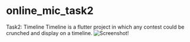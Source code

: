 # online_mic_task2
Task2: Timeline
Timeline is a flutter project in which any contest could be crunched and display on a timeline.
![Screenshot!](Screenshot_2023_03_10_20_17_20_37_838ff96ffe1ffb79ae429a3bf023b762.png)
